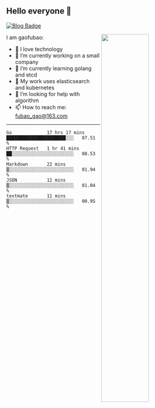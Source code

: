 ## Hello everyone 👋

[![Blog Badge](https://img.shields.io/badge/blog-60k+%20pageview-brightgreen)](https://www.jianshu.com/u/d777ec56a358)

<img align="right" width="50%" src="https://github-readme-stats.vercel.app/api?username=gaofubao&theme=onedark">

I am gaofubao:

- 🔭 I love technology
- 🌱 I’m currently working on a small company
- 👯 I’m currently learning golang and etcd
- 💬 My work uses elasticsearch and kubernetes
- 🤔 I’m looking for help with algorithm
- 📫 How to reach me: fubao_gao@163.com

---


<!--START_SECTION:waka-->
```text
Go             17 hrs 17 mins  ██████████████████████░░░   87.51 % 
HTTP Request   1 hr 41 mins    ██░░░░░░░░░░░░░░░░░░░░░░░   08.53 % 
Markdown       22 mins         ▒░░░░░░░░░░░░░░░░░░░░░░░░   01.94 % 
JSON           12 mins         ▒░░░░░░░░░░░░░░░░░░░░░░░░   01.04 % 
textmate       11 mins         ▒░░░░░░░░░░░░░░░░░░░░░░░░   00.95 % 
```
<!--END_SECTION:waka-->

